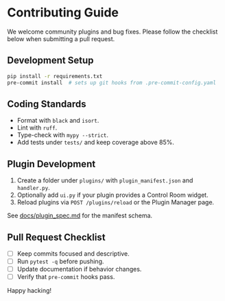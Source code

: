 # Contributing Guide

We welcome community plugins and bug fixes. Please follow the checklist below when submitting a pull request.

## Development Setup

```bash
pip install -r requirements.txt
pre-commit install  # sets up git hooks from .pre-commit-config.yaml
```

## Coding Standards

- Format with `black` and `isort`.
- Lint with `ruff`.
- Type-check with `mypy --strict`.
- Add tests under `tests/` and keep coverage above 85%.

## Plugin Development

1. Create a folder under `plugins/` with `plugin_manifest.json` and `handler.py`.
2. Optionally add `ui.py` if your plugin provides a Control Room widget.
3. Reload plugins via `POST /plugins/reload` or the Plugin Manager page.

See [docs/plugin_spec.md](plugin_spec.md) for the manifest schema.

## Pull Request Checklist

- [ ] Keep commits focused and descriptive.
- [ ] Run `pytest -q` before pushing.
- [ ] Update documentation if behavior changes.
- [ ] Verify that `pre-commit` hooks pass.

Happy hacking!
